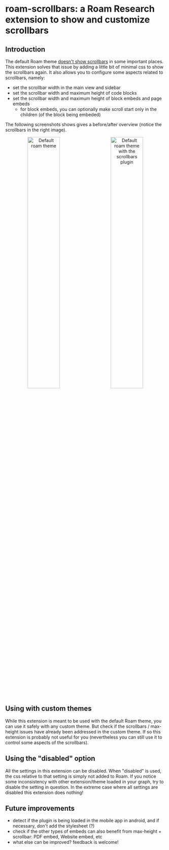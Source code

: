 # roam-scrollbars: a Roam Research extension to show and customize scrollbars

## Introduction

The default Roam theme [doesn't show scrollbars](https://github.com/paulovieira/roam-scrollbars/issues/1) in some important places. This extension solves that issue by adding a little bit of minimal css to show the scrollbars again. It also allows you to configure some aspects related to scrollbars, namely:

- set the scrollbar width in the main view and sidebar
- set the scrollbar width and maximum height of code blocks
- set the scrollbar width and maximum height of block embeds and page embeds
	- for block embeds, you can optionally make scroll start only in the children (of the block being embeded)

The following screenshots shows gives a before/after overview (notice the scrollbars in the right image).

<p align="center">
  <img alt="Default roam theme" src="https://user-images.githubusercontent.com/2184309/187506646-907ed39d-83b5-42f2-973e-26588bb67fc2.jpg" width="45%">
&nbsp; &nbsp; &nbsp; &nbsp;
  <img alt="Default roam theme with the scrollbars plugin" src="https://user-images.githubusercontent.com/2184309/187506742-eb01578e-30da-47f4-a907-62e5696b5235.jpg" width="45%">
</p>


## Using with custom themes

While this extension is meant to be used with the default Roam theme, you can use it safely with any custom theme. But check if the scrollbars / max-height issues have already been addressed in the custom theme. If so this extension is probably not useful for you (nevertheless you can still use it to control some aspects of the scrollbars).


## Using the "disabled" option

All the settings in this extension can be disabled. When "disabled" is used, the css relative to that setting is simply not added to Roam. If you notice some inconsistency with other extension/theme loaded in your graph, try to disable the setting in question. In the extreme case where all settings are disabled this extension does nothing!


## Future improvements

- detect if the plugin is being loaded in the mobile app in android, and if necessary, don't add the stylesheet (?)
- check if the other types of embeds can also benefit from max-height + scrollbar: PDF embed, Website embed, etc
- what else can be improved? feedback is welcome!

